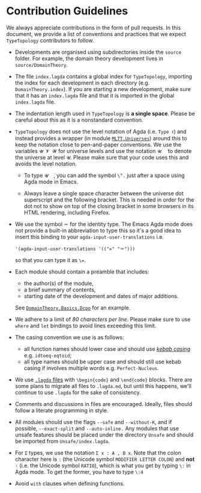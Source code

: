 # Contribution Guidelines

We always appreciate contributions in the form of pull requests. In this
document, we provide a list of conventions and practices that we expect
`TypeTopology` contributors to follow.

- Developments are organised using subdirectories inside the `source` folder.
  For example, the domain theory development lives in `source/DomainTheory`.
- The file `index.lagda` contains a global index for `TypeTopology`, importing
  the index for each development in each directory (e.g. `DomainTheory.index`).
  If you are starting a new development, make sure that it has an `index.lagda`
  file and that it is imported in the global `index.lagda` file.
- The indentation length used in `TypeTopology` is **a single space**. Please be
  careful about this as it is a nonstandard convention.
- `TypeTopology` does not use the level notation of Agda (i.e. `Type ℓ`) and
  instead provides a wrapper (in module [`MLTT.Universes`][1]) around this to
  keep the notation close to pen-and-paper conventions. We use the variables `𝓤
  𝓥 𝓦` for universe levels and use the notation `𝓤  ̇` to denote the universe at
  level `𝓤`. Please make sure that your code uses this and avoids the level
  notation.

  * To type `𝓤  ̇`, you can add the symbol `\^.` just after a space using Agda
    mode in Emacs.

  * Always leave a single space character between the universe dot superscript
    and the following bracket. This is needed in order for the dot not to show
    on top of the closing bracket in some browsers in its HTML rendering,
    including Firefox.

- We use the symbol `＝` for the identity type. The Emacs Agda mode does not
  provide a built-in abbreviation to type this so it's a good idea to insert
  this binding to your `agda-input-user-translations` i.e.
  ```
  '(agda-input-user-translations '(("=" "＝")))
  ```
  so that you can type it as `\=`.
- Each module should contain a preamble that includes:

  * the author(s) of the module,
  * a brief summary of contents,
  * starting date of the development and dates of major additions.

  See [`DomainTheory.Basics.Dcpo`][2] for an example.
- We adhere to a limit of _80 characters per line_. Please make sure to use
  `where` and `let` bindings to avoid lines exceeding this limit.
- The casing convention we use is as follows:

  * all function names should lower case and should use [_kebab casing_][3]
    e.g. `idtoeq-eqtoid`;
  * all type names should be upper case and should still use kebab casing if
    involves multiple words e.g. `Perfect-Nucleus`.
- We use [`.lagda` files][4] with `\begin{code}` and `\end{code}` blocks. There
  are some plans to migrate all files to `.lagda.md`, but until this happens,
  we'll continue to use `.lagda` for the sake of consistency.
- Comments and discussions in files are encouraged. Ideally, files should follow
  a literate programming in style.
- All modules should use the flags `--safe` and `--without-K`, and if possible,
  `--exact-split` and `--auto-inline.` Any modules that use unsafe features
  should be placed under the directory `Unsafe` and should be imported from
  `Unsafe/index.lagda`.
- For `Σ` types, we use the notation `Σ x ꞉ A , B x`. Note that the colon
  character here is `꞉` (the Unicode symbol `MODIFIER LETTER COLON`) and **not**
  `∶` (i.e. the Unicode symbol `RATIO`), which is what you get by typing `\:` in
  Agda mode. To get the former, you have to type `\:4`
- Avoid `with` clauses when defining functions.

[1]: https://www.cs.bham.ac.uk/~mhe/TypeTopology/MLTT.Universes.html
[2]: https://www.cs.bham.ac.uk/~mhe/TypeTopology/DomainTheory.Basics.Dcpo.html
[3]: https://en.wikipedia.org/wiki/Letter_case#Kebab_case
[4]: https://agda.readthedocs.io/en/v2.6.3/tools/literate-programming.html
